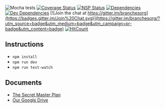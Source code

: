 ![Mocha tests](https://travis-ci.org/renaissanceorg/renaissance_front_end.svg?branch=master)
[![Coverage Status](https://coveralls.io/repos/github/branchesorg/branches_front_end/badge.svg?branch=master)](https://coveralls.io/github/branchesorg/branches_front_end?branch=master)
[![NSP Status](https://nodesecurity.io/orgs/branchesorg/projects/9c73b1c9-6468-4857-b251-2f402a4106b0/badge)](https://nodesecurity.io/orgs/branchesorg/projects/9c73b1c9-6468-4857-b251-2f402a4106b0/badge)
[![Dependencies](https://david-dm.org/branchesorg/branches_front_end.svg)](https://david-dm.org/branchesorg/branches_front_end)
[![Dev Dependencies](https://david-dm.org/branchesorg/branches_front_end/dev-status.svg)](https://david-dm.org/branchesorg/branches_front_end?type=dev)
[![Join the chat at https://gitter.im/branchesorg](https://badges.gitter.im/Join%20Chat.svg)](https://gitter.im/branchesorg/?utm_source=badge&utm_medium=badge&utm_campaign=pr-badge&utm_content=badge)
[![HitCount](http://hits.dwyl.io/branchesorg/branches_front_end.svg)](http://hits.dwyl.io/branchesorg/branches_front_end)

## Instructions

- `npm install`
- `npm run dev`
- `npm run test-watch`

## Documents
- [The Secret Master Plan](http://branches-app.com/theplan)
- [Our Google Drive](https://drive.google.com/drive/folders/0B2TCJxQ4w3a8aE9tVFg1YWJJb1E?usp=sharing)
